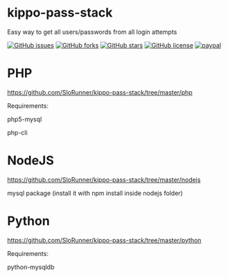 # kippo-pass-stack
Easy way to get all users/passwords from all login attempts

[![GitHub issues](https://img.shields.io/github/issues/SloRunner/node-steamidle.svg?style=plastic)](https://github.com/SloRunner/node-steamidle/issues)
[![GitHub forks](https://img.shields.io/github/forks/SloRunner/node-steamidle.svg?style=plastic)](https://github.com/SloRunner/node-steamidle/network)
[![GitHub stars](https://img.shields.io/github/stars/SloRunner/node-steamidle.svg?style=plastic)](https://github.com/SloRunner/node-steamidle/stargazers)
[![GitHub license](https://img.shields.io/badge/license-MIT-blue.svg?style=plastic)](https://raw.githubusercontent.com/SloRunner/node-steamidle/master/LICENSE)
[![paypal](https://img.shields.io/badge/paypal-donate-yellow.svg)](https://www.paypal.me/SloRunner)

# PHP
https://github.com/SloRunner/kippo-pass-stack/tree/master/php 

Requirements:

php5-mysql

php-cli

# NodeJS
https://github.com/SloRunner/kippo-pass-stack/tree/master/nodejs

mysql package (install it with npm install inside nodejs folder)

# Python
https://github.com/SloRunner/kippo-pass-stack/tree/master/python

Requirements:

python-mysqldb
